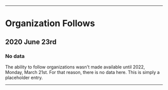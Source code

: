 
***

# Organization Follows

## 2020 June 23rd

### No data

The ability to follow organizations wasn't made available until 2022, Monday, March 21st. For that reason, there is no data here. This is simply a placeholder entry.

***
